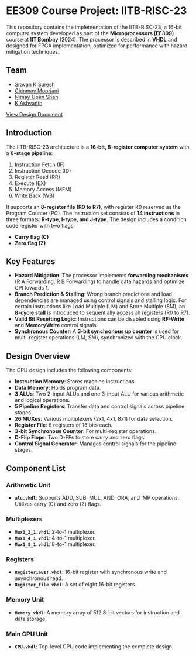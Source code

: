 # EE309 Course Project: IITB-RISC-23
This repository contains the implementation of the IITB-RISC-23, a 16-bit computer system developed as part of the **Microprocessors (EE309)** course at **IIT Bombay** (2024). The processor is described in **VHDL** and designed for FPGA implementation, optimized for performance with hazard mitigation techniques.

## Team

- [Sravan K Suresh](https://github.com/SRAVAN-IITB)  
- [Chinmay Moorjani](https://github.com/krimsonscorpio-manga)  
- [Nimay Upen Shah](https://github.com/nimayshah123)  
- [K Ashvanth](https://github.com/k-ashvanth)

[View Design Document](IITB_RISC_23_Report.pdf)

## Introduction

The IITB-RISC-23 architecture is a **16-bit, 8-register computer system** with a **6-stage pipeline**:  
1. Instruction Fetch (IF)  
2. Instruction Decode (ID)  
3. Register Read (RR)  
4. Execute (EX)  
5. Memory Access (MEM)  
6. Write Back (WB)  

It supports an **8-register file (R0 to R7)**, with register R0 reserved as the Program Counter (PC). The instruction set consists of **14 instructions** in three formats: **R-type, I-type, and J-type**. The design includes a condition code register with two flags:  
- **Carry flag (C)**  
- **Zero flag (Z)**  

## Key Features

- **Hazard Mitigation**: The processor implements **forwarding mechanisms** (R A Forwarding, R B Forwarding) to handle data hazards and optimize CPI towards 1.  
- **Branch Prediction & Stalling**: Wrong branch predictions and load dependencies are managed using control signals and stalling logic. For certain instructions like Load Multiple (LM) and Store Multiple (SM), an **8-cycle stall** is introduced to sequentially access all registers (R0 to R7).  
- **Valid Bit Resetting Logic**: Instructions can be disabled using **RF-Write** and **MemoryWrite** control signals.  
- **Synchronous Counter**: A **3-bit synchronous up counter** is used for multi-register operations (LM, SM), synchronized with the CPU clock.  

## Design Overview

The CPU design includes the following components:

- **Instruction Memory**: Stores machine instructions.
- **Data Memory**: Holds program data.
- **3 ALUs**: Two 2-input ALUs and one 3-input ALU for various arithmetic and logical operations.
- **5 Pipeline Registers**: Transfer data and control signals across pipeline stages.
- **26 MUXes**: Various multiplexers (2x1, 4x1, 8x1) for data selection.
- **Register File**: 8 registers of 16 bits each.
- **3-bit Synchronous Counter**: For multi-register operations.
- **D-Flip Flops**: Two D-FFs to store carry and zero flags.
- **Control Signal Generator**: Manages control signals for the pipeline stages.

## Component List

### Arithmetic Unit
- **`alu.vhdl`**: Supports ADD, SUB, MUL, AND, ORA, and IMP operations. Utilizes carry (C) and zero (Z) flags.

### Multiplexers
- **`Mux1_2_1.vhdl`**: 2-to-1 multiplexer.  
- **`Mux1_4_1.vhdl`**: 4-to-1 multiplexer.  
- **`Mux1_8_1.vhdl`**: 8-to-1 multiplexer.  

### Registers
- **`Register16BIT.vhdl`**: 16-bit register with synchronous write and asynchronous read.  
- **`Register_file.vhdl`**: A set of eight 16-bit registers.  

### Memory Unit
- **`Memory.vhdl`**: A memory array of 512 8-bit vectors for instruction and data storage.

### Main CPU Unit
- **`CPU.vhdl`**: Top-level CPU code implementing the complete design.
